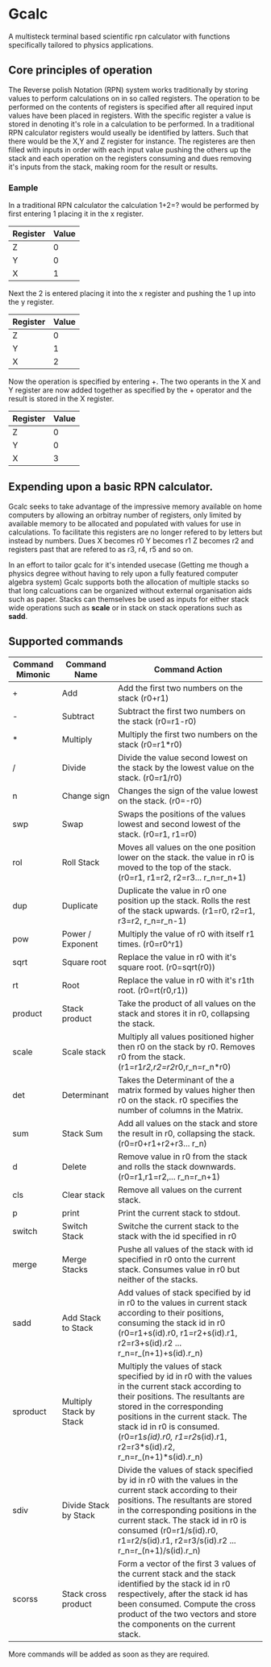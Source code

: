 # Gcalc

A multisteck terminal based scientific rpn calculator with functions specifically tailored to physics applications.

## Core principles of operation
The Reverse polish Notation (RPN) system works traditionally by storing values to perform calculations on in so called registers. The operation to be performed on the contents of registers is specified after all required input values have been placed in registers. With the specific register a value is stored in denoting it's role in a calculation to be performed.
In a traditional RPN calculator registers would useally be identified by latters. Such that there would be the X,Y and Z register for instance.
The registeres are then filled with inputs in order with each input value pushing the others up the stack and each operation on the registers consuming and dues removing it's inputs from the stack, making room for the result or results.

### Eample 
In a traditional RPN calculator the calculation 1+2=? would be performed by first entering 1 placing it in the x register.

| Register | Value |
|----------|-------|
| Z        |  0    |
| Y        |  0    |
| X        |  1    |

Next the 2 is entered placing it into the x register and pushing the 1 up into the y register.

| Register | Value |
|----------|-------|
| Z        |  0    |
| Y        |  1    |
| X        |  2    |

Now the operation is specified by entering +. The two operants in the X and Y register are now added together as specified by the + operator and the result is stored in the X register.

| Register | Value |
|----------|-------|
| Z        |  0    |
| Y        |  0    |
| X        |  3    |

## Expending upon a basic RPN calculator. 

Gcalc seeks to take advantage of the impressive memory available on home computers by allowing an orbitray number of registers, only limited by available memory to be allocated and populated with values for use in calculations. 
To facilitate this registers are no longer refered to by letters but instead by numbers. Dues X becomes r0 Y becomes r1 Z becomes r2 and registers past that are refered to as r3, r4, r5 and so on.

In an effort to tailor gcalc for it's intended usecase (Getting me though a physics degree without having to rely upon a fully featured computer algebra system) Gcalc supports both the allocation of multiple stacks so that long calcuations can be organized without external organisation aids such as paper. 
Stacks can themselves be used as inputs for either stack wide operations such as __scale__ or in stack on stack operations such as __sadd__.

## Supported commands
| Command Mimonic | Command Name             | Command Action                                                                                                                                                                                                                                                                                               |
|-----------------|--------------------------|--------------------------------------------------------------------------------------------------------------------------------------------------------------------------------------------------------------------------------------------------------------------------------------------------------------|
| +               | Add                      | Add the first two numbers on the stack (r0+r1)                                                                                                                                                                                                                                                               |
| -               | Subtract                 | Subtract the first two numbers on the stack (r0=r1-r0)                                                                                                                                                                                                                                                       |
| *               | Multiply                 | Multiply the first two numbers on the stack (r0=r1*r0)                                                                                                                                                                                                                                                       |
| /               | Divide                   | Divide the value second lowest on the stack by the lowest value on the stack. (r0=r1/r0)                                                                                                                                                                                                                     |
| n               | Change sign              | Changes the sign of the value lowest on the stack. (r0=-r0)                                                                                                                                                                                                                                                  |
| swp             | Swap                     | Swaps the positions of the values lowest and second lowest of the stack. (r0=r1, r1=r0)                                                                                                                                                                                                                      |
| rol             | Roll Stack               | Moves all values on the one position lower on the stack. the value in r0 is moved to the top of the stack. (r0=r1, r1=r2, r2=r3... r_n=r_n+1)                                                                                                                                                                |
| dup             | Duplicate                | Duplicate the value in r0 one position up the stack. Rolls the rest of the stack upwards. (r1=r0, r2=r1, r3=r2, r_n=r_n-1)                                                                                                                                                                                   |
| pow             | Power / Exponent         | Multiply the value of r0 with itself r1 times. (r0=r0^r1)                                                                                                                                                                                                                                                    |
| sqrt            | Square root              | Replace the value in r0 with it's square root. (r0=sqrt(r0))                                                                                                                                                                                                                                                 |
| rt              | Root                     | Replace the value in r0 with it's r1th root. (r0=rt(r0,r1))                                                                                                                                                                                                                                                  |
| product         | Stack product            | Take the product of all values on the stack and stores it in r0, collapsing the stack.                                                                                                                                                                                                                       |
| scale           | Scale stack              | Multiply all values positioned higher then r0 on the stack by r0. Removes r0 from the stack.(r1=r1*r2,r2=r2*r0,r_n=r_n*r0)                                                                                                                                                                                   |
| det             | Determinant              | Takes the Determinant of the a matrix formed by values higher then r0 on the stack. r0 specifies the number of columns in the Matrix.                                                                                                                                                                        |
| sum             | Stack Sum                | Add all values on the stack and store the result in r0, collapsing the stack. (r0=r0+r1+r2+r3... r_n)                                                                                                                                                                                                        |
| d               | Delete                   | Remove value in r0 from the stack and rolls the stack downwards. (r0=r1,r1=r2,... r_n=r_n+1)                                                                                                                                                                                                                 |
| cls             | Clear stack              | Remove all values on the current stack.                                                                                                                                                                                                                                                                      |
| p               | print                    | Print the current stack to stdout.                                                                                                                                                                                                                                                                           |
| switch          | Switch Stack             | Switche the current stack to the stack with the id specified in r0                                                                                                                                                                                                                                           |
| merge           | Merge Stacks             | Pushe all values of the stack with id specified in r0 onto the current stack. Consumes value in r0 but neither of the stacks.                                                                                                                                                                                |
| sadd            | Add Stack to Stack       | Add values of stack specified by id in r0 to the values in current stack according to their positions, consuming the stack id in r0 (r0=r1+s(id).r0, r1=r2+s(id).r1, r2=r3+s(id).r2 ... r_n=r_(n+1)+s(id).r_n)                                                                                               |
| sproduct        |  Multiply Stack by Stack | Multiply the values of stack specified by id in r0 with the values in the current stack according to their positions. The resultants are stored in the corresponding positions in the current stack. The stack id in r0 is consumed. (r0=r1*s(id).r0, r1=r2*s(id).r1, r2=r3*s(id).r2, r_n=r_(n+1)*s(id).r_n) |
| sdiv            | Divide Stack by Stack    | Divide the values of stack specified by id in r0 with the values in the current stack according to their positions. The resultants are stored in the corresponding positions in the current stack. The stack id in r0 is consumed (r0=r1/s(id).r0, r1=r2/s(id).r1, r2=r3/s(id).r2 ... r_n=r_(n+1)/s(id).r_n) |
| scorss          | Stack cross product      | Form a vector of the first 3 values of the current stack and the stack identified by the stack id in r0 respectively, after the stack id has been consumed. Compute the cross product of the two vectors and store the components on the current stack.                                                      |

More commands will be added as soon as they are required.
